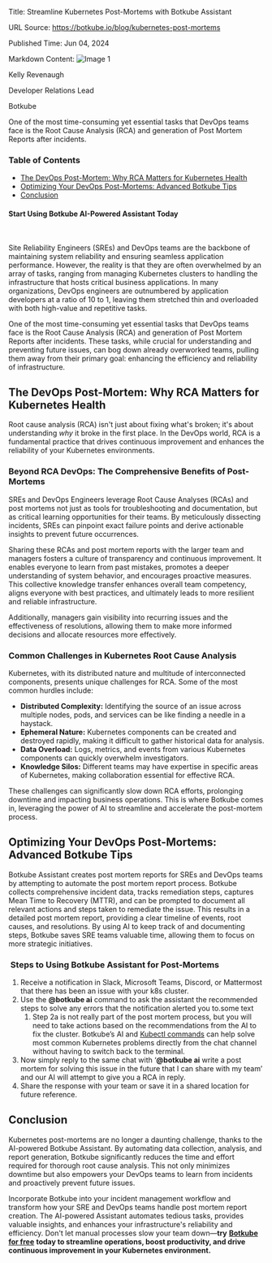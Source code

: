 Title: Streamline Kubernetes Post-Mortems with Botkube Assistant

URL Source: https://botkube.io/blog/kubernetes-post-mortems

Published Time: Jun 04, 2024

Markdown Content:
![Image 1](https://cdn.prod.website-files.com/634fabb21508d6c9db9bc46f/636df3fb36b4e60920a3b1b2_hPLC9itV8zp-raGDFmvOZMfn2hV8RFcl237qzT8Wa1g.jpeg)

Kelly Revenaugh

Developer Relations Lead

Botkube

One of the most time-consuming yet essential tasks that DevOps teams face is the Root Cause Analysis (RCA) and generation of Post Mortem Reports after incidents.

### Table of Contents

*   [The DevOps Post-Mortem: Why RCA Matters for Kubernetes Health](https://botkube.io/blog/kubernetes-post-mortems#the-devops-post-mortem-why-rca-matters-for-kubernetes-health)
*   [Optimizing Your DevOps Post-Mortems: Advanced Botkube Tips](https://botkube.io/blog/kubernetes-post-mortems#optimizing-your-devops-post-mortems-advanced-botkube-tips)
*   [Conclusion](https://botkube.io/blog/kubernetes-post-mortems#conclusion)

#### Start Using Botkube AI-Powered Assistant Today

‍

Site Reliability Engineers (SREs) and DevOps teams are the backbone of maintaining system reliability and ensuring seamless application performance. However, the reality is that they are often overwhelmed by an array of tasks, ranging from managing Kubernetes clusters to handling the infrastructure that hosts critical business applications. In many organizations, DevOps engineers are outnumbered by application developers at a ratio of 10 to 1, leaving them stretched thin and overloaded with both high-value and repetitive tasks.

One of the most time-consuming yet essential tasks that DevOps teams face is the Root Cause Analysis (RCA) and generation of Post Mortem Reports after incidents. These tasks, while crucial for understanding and preventing future issues, can bog down already overworked teams, pulling them away from their primary goal: enhancing the efficiency and reliability of infrastructure.

The DevOps Post-Mortem: Why RCA Matters for Kubernetes Health
-------------------------------------------------------------

Root cause analysis (RCA) isn't just about fixing what's broken; it's about understanding _why_ it broke in the first place. In the DevOps world, RCA is a fundamental practice that drives continuous improvement and enhances the reliability of your Kubernetes environments.

### Beyond RCA DevOps: The Comprehensive Benefits of Post-Mortems

SREs and DevOps Engineers leverage Root Cause Analyses (RCAs) and post mortems not just as tools for troubleshooting and documentation, but as critical learning opportunities for their teams. By meticulously dissecting incidents, SREs can pinpoint exact failure points and derive actionable insights to prevent future occurrences.

Sharing these RCAs and post mortem reports with the larger team and managers fosters a culture of transparency and continuous improvement. It enables everyone to learn from past mistakes, promotes a deeper understanding of system behavior, and encourages proactive measures. This collective knowledge transfer enhances overall team competency, aligns everyone with best practices, and ultimately leads to more resilient and reliable infrastructure.

Additionally, managers gain visibility into recurring issues and the effectiveness of resolutions, allowing them to make more informed decisions and allocate resources more effectively.

### Common Challenges in Kubernetes Root Cause Analysis

Kubernetes, with its distributed nature and multitude of interconnected components, presents unique challenges for RCA. Some of the most common hurdles include:

*   **Distributed Complexity:** Identifying the source of an issue across multiple nodes, pods, and services can be like finding a needle in a haystack.
*   **Ephemeral Nature:** Kubernetes components can be created and destroyed rapidly, making it difficult to gather historical data for analysis.
*   **Data Overload:** Logs, metrics, and events from various Kubernetes components can quickly overwhelm investigators.
*   **Knowledge Silos:** Different teams may have expertise in specific areas of Kubernetes, making collaboration essential for effective RCA.

These challenges can significantly slow down RCA efforts, prolonging downtime and impacting business operations. This is where Botkube comes in, leveraging the power of AI to streamline and accelerate the post-mortem process.

Optimizing Your DevOps Post-Mortems: Advanced Botkube Tips
----------------------------------------------------------

Botkube Assistant creates post mortem reports for SREs and DevOps teams by attempting to automate the post mortem report process. Botkube collects comprehensive incident data, tracks remediation steps, captures Mean Time to Recovery (MTTR), and can be prompted to document all relevant actions and steps taken to remediate the issue. This results in a detailed post mortem report, providing a clear timeline of events, root causes, and resolutions. By using AI to keep track of and documenting steps, Botkube saves SRE teams valuable time, allowing them to focus on more strategic initiatives.

### ‍ Steps to Using Botkube Assistant for Post-Mortems

1.  Receive a notification in Slack, Microsoft Teams, Discord, or Mattermost that there has been an issue with your k8s cluster.
2.  Use the **@botkube ai** command to ask the assistant the recommended steps to solve any errors that the notification alerted you to.some text
    1.  Step 2a is not really part of the post mortem process, but you will need to take actions based on the recommendations from the AI to fix the cluster. Botkube’s AI and [Kubectl commands](https://botkube.io/learn/kubectl-cheat-sheet) can help solve most common Kubernetes problems directly from the chat channel without having to switch back to the terminal.
3.  Now simply reply to the same chat with ‘**@botkube ai** write a post mortem for solving this issue in the future that I can share with my team’ and our AI will attempt to give you a RCA in reply.
4.  Share the response with your team or save it in a shared location for future reference.

Conclusion
----------

Kubernetes post-mortems are no longer a daunting challenge, thanks to the AI-powered Botkube Assistant. By automating data collection, analysis, and report generation, Botkube significantly reduces the time and effort required for thorough root cause analysis. This not only minimizes downtime but also empowers your DevOps teams to learn from incidents and proactively prevent future issues.

Incorporate Botkube into your incident management workflow and transform how your SRE and DevOps teams handle post mortem report creation. The AI-powered Assistant automates tedious tasks, provides valuable insights, and enhances your infrastructure's reliability and efficiency. Don't let manual processes slow your team down—**try** [**Botkube for free**](https://app.botkube.io/) **today to streamline operations, boost productivity, and drive continuous improvement in your Kubernetes environment.**

‍
